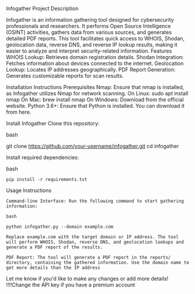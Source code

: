 Infogather
Project Description

Infogather is an information gathering tool designed for cybersecurity professionals and researchers. It performs Open Source Intelligence (OSINT) activities, gathers data from various sources, and generates detailed PDF reports. This tool facilitates quick access to WHOIS, Shodan, geolocation data, reverse DNS, and reverse IP lookup results, making it easier to analyze and interpret security-related information.
Features
    WHOIS Lookup: Retrieves domain registration details.
    Shodan Integration: Fetches information about devices connected to the internet.
    Geolocation Lookup: Locates IP addresses geographically.
    PDF Report Generation: Generates customizable reports for scan results.

Installation Instructions
Prerequisites
    Nmap: Ensure that nmap is installed, as Infogather utilizes Nmap for network scanning.
        On Linux: sudo apt install nmap
        On Mac: brew install nmap
        On Windows: Download from the official website.
    Python 3.6+: Ensure that Python is installed. You can download it from here.

Install Infogather
    Clone this repository:

   bash

git clone https://github.com/your-username/infogather.git
cd infogather

Install required dependencies:

bash

    pip install -r requirements.txt

Usage Instructions

    Command-line Interface: Run the following command to start gathering information:

    bash

    python infogather.py --domain example.com

    Replace example.com with the target domain or IP address. The tool will perform WHOIS, Shodan, reverse DNS, and geolocation lookups and generate a PDF report of the results.

    PDF Report: The tool will generate a PDF report in the reports/ directory, containing the gathered information. Use the domain name to get more details than the IP address
   
Let me know if you'd like to make any changes or add more details!
!!!!Change the API key if you have a premium account
